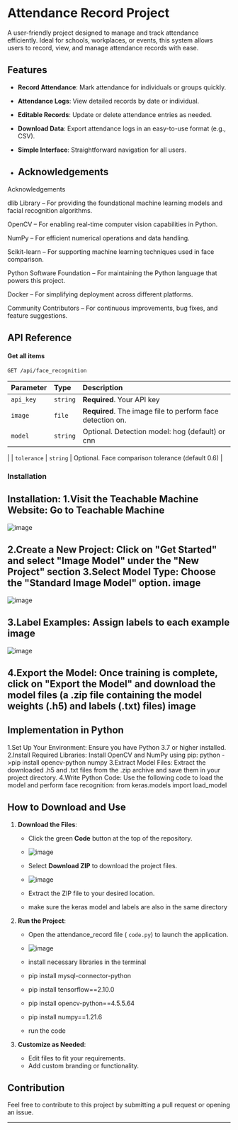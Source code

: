 # Attendance Record Project

A user-friendly project designed to manage and track attendance efficiently. Ideal for schools, workplaces, or events, this system allows users to record, view, and manage attendance records with ease.

## Features
- **Record Attendance**: Mark attendance for individuals or groups quickly.
- **Attendance Logs**: View detailed records by date or individual.
- **Editable Records**: Update or delete attendance entries as needed.
- **Download Data**: Export attendance logs in an easy-to-use format (e.g., CSV).
- **Simple Interface**: Straightforward navigation for all users.



- ## Acknowledgements

Acknowledgements

dlib Library – For providing the foundational machine learning models and facial recognition algorithms.

OpenCV – For enabling real-time computer vision capabilities in Python.

NumPy – For efficient numerical operations and data handling.

Scikit-learn – For supporting machine learning techniques used in face comparison.

Python Software Foundation – For maintaining the Python language that powers this project.

Docker – For simplifying deployment across different platforms.

Community Contributors – For continuous improvements, bug fixes, and feature suggestions.


## API Reference

#### Get all items

```http
GET /api/face_recognition
```


| Parameter | Type     | Description                |
| :-------- | :------- | :------------------------- |
| `api_key` | `string` | **Required**. Your API key |
| `image` | `file` | **Required**. The image file to perform face detection on. |
| `model` | `string` | Optional. Detection model: hog (default) or cnn
 |
| `tolerance` | `string` | Optional. Face comparison tolerance (default 0.6)
|




###  Installation



## Installation: 1.Visit the Teachable Machine Website: Go to Teachable Machine

![image](https://github.com/user-attachments/assets/ef1ebfa4-2020-43fc-a12d-802e30662eba)

## 2.Create a New Project: Click on "Get Started" and select "Image Model" under the "New Project" section 3.Select Model Type: Choose the "Standard Image Model" option. image

![image](https://github.com/user-attachments/assets/7c9d2a31-e40a-4e17-a9b0-54628adfe6de)

## 3.Label Examples: Assign labels to each example image

![image](https://github.com/user-attachments/assets/8729ef01-315c-4470-87a2-b8982fe6a982)

## 4.Export the Model: Once training is complete, click on "Export the Model" and download the model files (a .zip file containing the model weights (.h5) and labels (.txt) files) image


## Implementation in Python 

1.Set Up Your Environment: Ensure you have Python 3.7 or higher installed.
2.Install Required Libraries: Install OpenCV and NumPy using pip: python ->pip install opencv-python numpy
3.Extract Model Files: Extract the downloaded .h5 and .txt files from the .zip archive and save them in your project directory.
4.Write Python Code: Use the following code to load the model and perform face recognition: from keras.models import load_model 


## How to Download and Use
1. **Download the Files**:
   - Click the green **Code** button at the top of the repository.
   - ![image](https://github.com/user-attachments/assets/597b4581-f49a-4c25-bfd2-4d71bf3c902e)

   - Select **Download ZIP** to download the project files.
   - ![image](https://github.com/user-attachments/assets/43d7a272-21c3-4968-a663-2f54fa4c53b3)

   - Extract the ZIP file to your desired location.
   - make sure the keras model and labels are also in the same directory

2. **Run the Project**:
   - Open the attendance_record file ( `code.py`) to launch the application.
   - ![image](https://github.com/user-attachments/assets/b9b03de3-067b-4d7c-8ca6-033c679c71cd)

   - install necessary libraries in the terminal 
   - pip install mysql-connector-python
   - pip install tensorflow==2.10.0
   - pip install opencv-python==4.5.5.64
   - pip install numpy==1.21.6
   - run the code
3. **Customize as Needed**:
   - Edit files to fit your requirements.
   - Add custom branding or functionality.


## Contribution
Feel free to contribute to this project by submitting a pull request or opening an issue.

---
